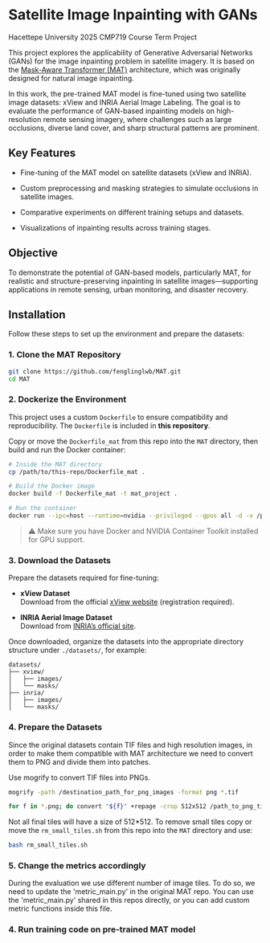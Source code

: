 # Satellite Image Inpainting with GANs
Hacettepe University 2025 CMP719 Course Term Project

This project explores the applicability of Generative Adversarial Networks (GANs) for the image inpainting problem in satellite imagery. It is based on the [Mask-Aware Transformer (MAT)](https://github.com/fenglinglwb/MAT) architecture, which was originally designed for natural image inpainting.

In this work, the pre-trained MAT model is fine-tuned using two satellite image datasets: xView and INRIA Aerial Image Labeling. The goal is to evaluate the performance of GAN-based inpainting models on high-resolution remote sensing imagery, where challenges such as large occlusions, diverse land cover, and sharp structural patterns are prominent.

## Key Features
- Fine-tuning of the MAT model on satellite datasets (xView and INRIA).

- Custom preprocessing and masking strategies to simulate occlusions in satellite images.

- Comparative experiments on different training setups and datasets.

- Visualizations of inpainting results across training stages.

## Objective
To demonstrate the potential of GAN-based models, particularly MAT, for realistic and structure-preserving inpainting in satellite images—supporting applications in remote sensing, urban monitoring, and disaster recovery.
## Installation
Follow these steps to set up the environment and prepare the datasets:

### 1. Clone the MAT Repository

```bash
git clone https://github.com/fenglinglwb/MAT.git
cd MAT
```

### 2. Dockerize the Environment

This project uses a custom `Dockerfile` to ensure compatibility and reproducibility. The `Dockerfile` is included in **this repository**.

Copy or move the `Dockerfile_mat` from this repo into the `MAT` directory, then build and run the Docker container:

```bash
# Inside the MAT directory
cp /path/to/this-repo/Dockerfile_mat .

# Build the Docker image
docker build -f Dockerfile_mat -t mat_project .

# Run the container
docker run --ipc=host --runtime=nvidia --privileged --gpus all -d -v /path_to_mat_folder:/workspace -v /path_to_datasets:/dataset -v /path_to_models:/models --name mat_project **container_id**
```

> ⚠️ Make sure you have Docker and NVIDIA Container Toolkit installed for GPU support.

### 3. Download the Datasets

Prepare the datasets required for fine-tuning:

- **xView Dataset**  
  Download from the official [xView website](https://xviewdataset.org) (registration required).

- **INRIA Aerial Image Dataset**  
  Download from [INRIA’s official site](https://project.inria.fr/aerialimagelabeling/).

Once downloaded, organize the datasets into the appropriate directory structure under `./datasets/`, for example:

```
datasets/
├── xview/
│   ├── images/
│   └── masks/
├── inria/
│   ├── images/
│   └── masks/
```

### 4. Prepare the Datasets

Since the original datasets contain TIF files and high resolution images, in order to make them compatible with MAT architecture we need to convert them to PNG and divide them into patches.

Use mogrify to convert TIF files into PNGs.

```bash
mogrify -path /destination_path_for_png_images -format png *.tif
```
```bash
for f in *.png; do convert "${f}" +repage -crop 512x512 /path_to_png_tiles/${f%.*}_%04d.png; done;
```

Not all final tiles will have a size of 512*512. To remove small tiles copy or move the `rm_small_tiles.sh` from this repo into the `MAT` directory and use:
```bash
bash rm_small_tiles.sh
```

### 5. Change the metrics accordingly

During the evaluation we use different number of image tiles. To do so, we need to update the 'metric_main.py' in the original MAT repo. You can use the 'metric_main.py' shared in this repos directly, or you can add custom metric functions inside this file.

### 4. Run training code on pre-trained MAT model

